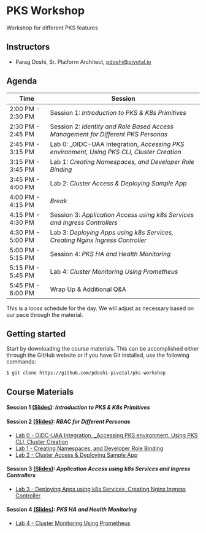 # PKS Workshop
Workshop for different PKS features

## Instructors
- Parag Doshi, Sr. Platform Architect, pdoshi@pivotal.io

## Agenda

Time | Session
---- | -------
2:00 PM - 2:30 PM | Session 1: _Introduction to PKS & K8s Primitives_
2:30 PM - 2:45 PM | Session 2: _Identity and Role Based Access Management for Different PKS Personas_
2:45 PM - 3:15 PM | Lab 0: _OIDC-UAA Integration, _Accessing PKS environment, Using PKS CLI, Cluster Creation_ 
3:15 PM - 3:45 PM | Lab 1: _Creating Namespaces, and Developer Role Binding_ 
3:45 PM - 4:00 PM | Lab 2: _Cluster Access & Deploying Sample App_
4:00 PM - 4:15 PM | _Break_
4:15 PM - 4:30 PM | Session 3: _Application Access using k8s Services and Ingress Controllers_
4:30 PM - 5:00 PM | Lab 3: _Deploying Apps using k8s Services, Creating Nginx Ingress Controller_
5:00 PM - 5:15 PM | Session 4: _PKS HA and Health Monitoring_
5:15 PM - 5:45 PM | Lab 4: _Cluster Monitoring Using Prometheus_
5:45 PM - 6:00 PM | Wrap Up & Additional Q&A


This is a _loose_ schedule for the day. We will adjust as necessary based on our pace through the material.

## Getting started

Start by downloading the course materials.  This can be accomplished either through the GitHub website or if you have Git installed, use the following commands:

```
$ git clone https://github.com/pdoshi-pivotal/pks-workshop
```

## Course Materials

#### Session 1 [(Slides)](session_01/Session_1_Intro_to_PKS_and_k8s.pdf): _Introduction to PKS & K8s Primitives_

#### Session 2 [(Slides)](session_02/Session_2_RBAC_PKS_Personas.pdf): _RBAC for Different Personas_
  - [Lab 0 - OIDC-UAA Integration, _Accessing PKS environment, Using PKS CLI, Cluster Creation](session_02/lab_00/lab_00.adoc)
  - [Lab 1 - Creating Namespaces, and Developer Role Binding](session_02/lab_01/lab_01.adoc)
  - [Lab 2 - Cluster Access & Deploying Sample App](session_02/lab_02/lab02.adoc)

#### Session 3 [(Slides)](session_03/Session_3_k8s_Services_Ingress.pdf): _Application Access using k8s Services and Ingress Controllers_
  - [Lab 3 - Deploying Apps using k8s Services, Creating Nginx Ingress Controller](session_03/lab_03/lab_03.adoc)
 
 #### Session 4 [(Slides)](session_04/Session_4_PKS_HA_Health_Monitoring.pdf): _PKS HA and Health Monitoring_
  - [Lab 4 - Cluster Monitoring Using Prometheus](session_04/lab_04/lab_04.adoc)
 
